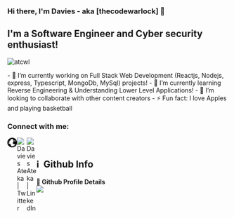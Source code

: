 ### Hi there, I'm Davies - aka [thecodewarlock] 👋
## I'm a Software Engineer and Cyber security enthusiast!
<p align="left"> <img src="https://komarev.com/ghpvc/?username=atcwl&label=Profile%20views&color=0e75b6&style=flat" alt="atcwl" /> </p>
- 🔭 I’m currently working on Full Stack Web Development (Reactjs, Nodejs, express, Typescript, MongoDb, MySql) projects!
- 🌱 I’m currently learning Reverse Engineering & Understanding Lower Level Applications!
- 👯 I’m looking to collaborate with other content creators
- ⚡ Fun fact: I love Apples and playing basketball

### Connect with me:

[<img align="left" alt="daviesateka.com" width="22px" src="https://raw.githubusercontent.com/iconic/open-iconic/master/svg/globe.svg" />][website]
[<img align="left" alt="Davies Ateka | Twitter" width="22px" src="https://cdn.jsdelivr.net/npm/simple-icons@v3/icons/twitter.svg" />][twitter]
[<img align="left" alt="Davies Ateka | LinkedIn" width="22px" src="https://cdn.jsdelivr.net/npm/simple-icons@v3/icons/linkedin.svg" />][linkedin]

<br />
<h2>ℹ️ &nbsp;Github Info</h2>
	
  <summary><b>🔎 Github Profile Details</b></summary>
<a href="https://github.com/antonkomarev/github-profile-views-counter">
    <img src="https://komarev.com/ghpvc/?username=atcwl&style=for-the-badge">
</a>

[website]: https://atcwl.github.io
[twitter]: https://twitter.com/atcwl
[linkedin]: https://linkedin.com/in/devisateka
